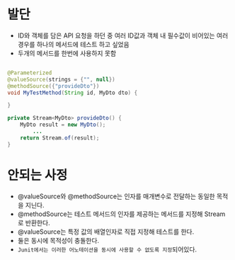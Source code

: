 # 발단
- ID와 객체를 담은 API 요청을 하던 중 여러 ID값과 객체 내 필수값이 비어있는  여러 경우를 하나의 메서드에 테스트 하고 싶었음
- 두개의 메서드를 한번에 사용하지 못함


```java

@Parameterized
@valueSource(strings = {"", null})
@methodSource({"provideDto"})
void MyTestMethod(String id, MyDto dto) {

}

private Stream<MyDto> provideDto() {
    MyDto result = new MyDto();
        ...
    return Stream.of(result); 
}

```


# 안되는 사정
- @valueSource와 @methodSource는 인자를 매개변수로 전달하는 동일한 목적을 지닌다.
- @methodSource는 테스트 메서드의 인자를 제공하는 메서드를 지정해 Stream<Argument>로 반환한다. 
- @valueSource는 특정 값의 배열인자로 직접 지정해 테스트를 한다.
- 둘은 동시에 목적성이 충돌한다.
- `Junit에서는 이러한 어노테이션을 동시에 사용할 수 없도록 지정`되어있다.